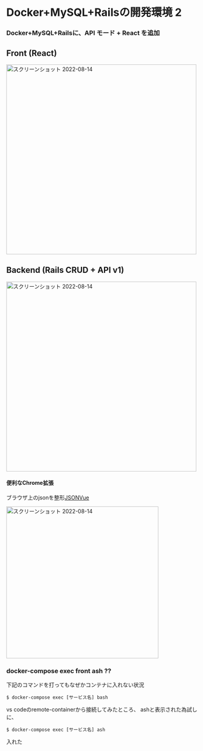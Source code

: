 # Docker+MySQL+Railsの開発環境 2

### Docker+MySQL+Railsに、API モード + React を追加

## Front (React)
<img width="500" alt="スクリーンショット 2022-08-14" 
src="https://user-images.githubusercontent.com/72447845/184522506-23781ced-e141-4cc3-ad41-ab4e89b361a7.png">

## Backend (Rails CRUD + API v1)
<img width="500" alt="スクリーンショット 2022-08-14" 
src="https://user-images.githubusercontent.com/72447845/184540089-fcef5acb-9c70-4123-9768-8911a7d48787.png">


#### 便利なChrome拡張
ブラウザ上のjsonを整形[JSONVue](https://kossy-web-engineer.hatenablog.com/entry/2018/09/13/061248)  

<img width="400" alt="スクリーンショット 2022-08-14" 
src="https://user-images.githubusercontent.com/72447845/184522798-9938e133-cb87-4332-adf3-851e92131212.png">

### docker-compose exec front ash ??
下記のコマンドを打ってもなぜかコンテナに入れない状況

```
$ docker-compose exec [サービス名] bash
```
vs codeのremote-containerから接続してみたところ、
ashと表示された為試しに、

```
$ docker-compose exec [サービス名] ash
```
入れた